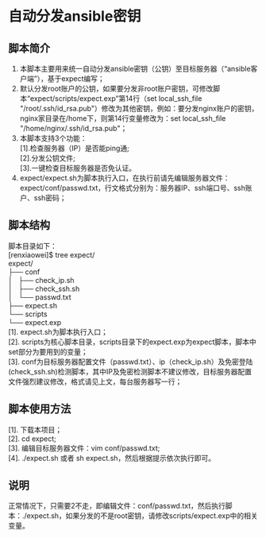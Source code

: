 # 自动分发ansible密钥

## 脚本简介
1. 本脚本主要用来统一自动分发ansible密钥（公钥）至目标服务器（“ansible客户端”），基于expect编写；<br>
2. 默认分发root账户的公钥，如果要分发非root账户密钥，可修改脚本“expect/scripts/expect.exp”第14行（set local_ssh_file "/root/.ssh/id_rsa.pub"）修改为其他密钥，例如：要分发nginx账户的密钥，nginx家目录在/home下，则第14行变量修改为：set local_ssh_file "/home/nginx/.ssh/id_rsa.pub"；<br>
3. 本脚本支持3个功能：<br>
   [1].检查服务器（IP）是否能ping通;<br>
   [2].分发公钥文件;<br>
   [3].一键检查目标服务器是否免认证。<br>
4. expect/expect.sh为脚本执行入口，在执行前请先编辑服务器文件：expect/conf/passwd.txt，行文格式分别为：服务器IP、ssh端口号、ssh账户、ssh密码；<br>

## 脚本结构
脚本目录如下：<br>
[renxiaowei]$ tree expect/<br>
expect/<br>
├── conf<br>
│   ├── check_ip.sh<br>
│   ├── check_ssh.sh<br>
│   └── passwd.txt<br>
├── expect.sh<br>
└── scripts<br>
    └── expect.exp<br>
[1]. expect.sh为脚本执行入口；<br>
[2]. scripts为核心脚本目录，scripts目录下的expect.exp为expect脚本，脚本中set部分为要用到的变量；<br>
[3]. conf为目标服务器配置文件（passwd.txt）、ip（check_ip.sh）及免密登陆(check_ssh.sh)检测脚本，其中IP及免密检测脚本不建议修改，目标服务器配置文件强烈建议修改，格式请见上文，每台服务器写一行；<br>

## 脚本使用方法
[1]. 下载本项目；<br>
[2]. cd expect;<br>
[3]. 编辑目标服务器文件：vim conf/passwd.txt;<br>
[4]. ./expect.sh 或者 sh expect.sh，然后根据提示依次执行即可。<br>

## 说明
正常情况下，只需要2不走，即编辑文件：conf/passwd.txt，然后执行脚本：./expect.sh，如果分发的不是root密钥，请修改scripts/expect.exp中的相关变量。<br>

